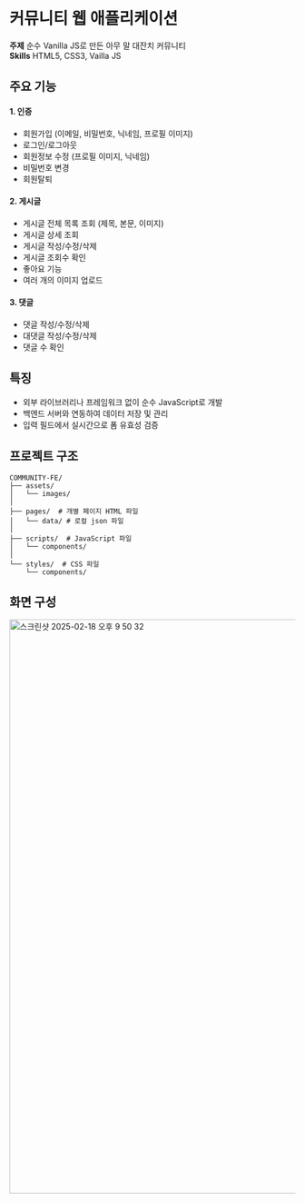 # 커뮤니티 웹 애플리케이션

**주제** 순수 Vanilla JS로 만든 아무 말 대잔치 커뮤니티<br>
**Skills** HTML5, CSS3, Vailla JS

## 주요 기능
#### 1. 인증
  - 회원가입 (이메일, 비밀번호, 닉네임, 프로필 이미지)
  - 로그인/로그아웃
  - 회원정보 수정 (프로필 이미지, 닉네임)
  - 비밀번호 변경
  - 회원탈퇴

#### 2. 게시글
  - 게시글 전체 목록 조회 (제목, 본문, 이미지)
  - 게시글 상세 조회
  - 게시글 작성/수정/삭제
  - 게시글 조회수 확인
  - 좋아요 기능
  - 여러 개의 이미지 업로드

#### 3. 댓글
  - 댓글 작성/수정/삭제
  - 대댓글 작성/수정/삭제
  - 댓글 수 확인

## 특징
- 외부 라이브러리나 프레임워크 없이 순수 JavaScript로 개발
- 백엔드 서버와 연동하여 데이터 저장 및 관리
- 입력 필드에서 실시간으로 폼 유효성 검증

## 프로젝트 구조
```
COMMUNITY-FE/
├── assets/
│   └── images/
│
├── pages/  # 개별 페이지 HTML 파일
│   └── data/ # 로컬 json 파일
│
├── scripts/  # JavaScript 파일
│   └── components/
│
└── styles/  # CSS 파일
    └── components/
```

## 화면 구성
<img width="1011" alt="스크린샷 2025-02-18 오후 9 50 32" src="https://github.com/user-attachments/assets/b8ac8623-562f-49d0-a52b-3d4cbe22b473" />
